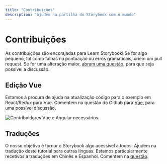 ```yaml
---
title: "Contribuições"
description: "Ajudem na partilha do Storybook com o mundo"
---
```


# Contribuições

As contribuições são encorajadas para Learn Storybook! Se for algo pequeno, tal como falhas na pontuação ou erros gramaticais, criem um pull request. Se for uma alteração maior, [abram uma questão](https://github.com/chromaui/learnstorybook.com/issues), para que seja possível a discussão. 


## Edição Vue

Estamos á procura de ajuda na atualização código para o exemplo em React/Redux para Vue. Comentem na questão do Github para [Vue](https://github.com/chromaui/learnstorybook.com/issues/1), para uma possível discussão.

![Contribuidores Vue e Angular necessários](/logos-angular-vue.png)

## Traduções 

O nosso objetivo é tornar o Storybook algo acessível a todos. Ajudem na tradução deste tutorial para outras línguas. Estamos particularmente recetivos a traduções em Chinês e Espanhol. 
Comentem na [questão](https://github.com/chromaui/learnstorybook.com/issues/3).